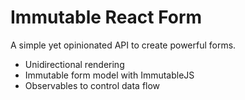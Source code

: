# Immutable React Form

A simple yet opinionated API to create powerful forms.

- Unidirectional rendering
- Immutable form model with ImmutableJS
- Observables to control data flow